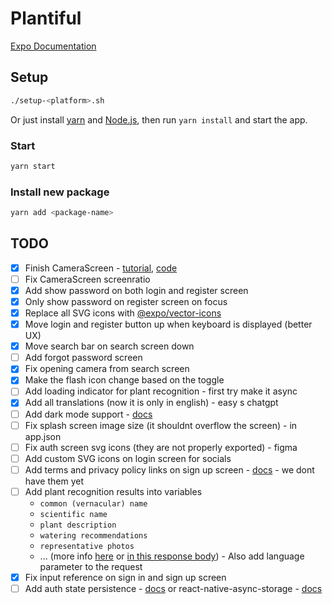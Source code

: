 # Plantiful

[Expo Documentation](https://docs.expo.dev/)

## Setup

```sh
./setup-<platform>.sh
```

Or just install [yarn](https://classic.yarnpkg.com/lang/en/docs/install) and [Node.js](https://nodejs.org), then run `yarn install` and start the app.

### Start

```sh
yarn start
```

### Install new package

```sh
yarn add <package-name>
```

## TODO

- [x] Finish CameraScreen - [tutorial](https://www.freecodecamp.org/news/how-to-create-a-camera-app-with-expo-and-react-native/), [code](https://github.com/hayanisaid/expo-camera-tutorial/blob/master/App.tsx)
- [ ] Fix CameraScreen screenratio
- [x] Add show password on both login and register screen
- [x] Only show password on register screen on focus
- [x] Replace all SVG icons with [@expo/vector-icons](https://icons.expo.fyi)
- [x] Move login and register button up when keyboard is displayed (better UX)
- [x] Move search bar on search screen down
- [ ] Add forgot password screen
- [x] Fix opening camera from search screen
- [x] Make the flash icon change based on the toggle
- [ ] Add loading indicator for plant recognition - first try make it async
- [x] Add all translations (now it is only in english) - easy s chatgpt
- [ ] Add dark mode support - [docs](https://docs.expo.dev/develop/user-interface/color-themes/)
- [ ] Fix splash screen image size (it shouldnt overflow the screen) - in app.json
- [ ] Fix auth screen svg icons (they are not properly exported) - figma
- [ ] Add custom SVG icons on login screen for socials
- [ ] Add terms and privacy policy links on sign up screen - [docs](https://docs.expo.dev/versions/latest/sdk/webview/) - we dont have them yet
- [ ] Add plant recognition results into variables
  - `common (vernacular) name`
  - `scientific name`
  - `plant description`
  - `watering recommendations`
  - `representative photos`
  - ... (more info [here](https://documenter.getpostman.com/view/24599534/2s93z5A4v2) or [in this response body](https://www.postman.com/winter-shadow-932363/workspace/kindwise/example/24599534-6b255bc8-d037-49a3-852e-82ca9cf00041)) - Also add language parameter to the request
- [x] Fix input reference on sign in and sign up screen
- [ ] Add auth state persistence - [docs](https://docs.expo.dev/versions/latest/sdk/securestore/) or react-native-async-storage - [docs](https://react-native-async-storage.github.io/async-storage/docs/install)

